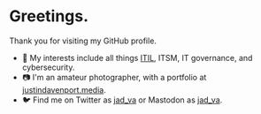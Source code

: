 # Greetings.

Thank you for visiting my GitHub profile. 
- 👀 My interests include all things [ITIL](https://www.axelos.com/best-practice-solutions/itil/what-is-itil), ITSM, IT governance, and cybersecurity.
- 📷 I'm an amateur photographer, with a portfolio at [justindavenport.media](https://justindavenport.media">justindavenport.media).
- 🐦 Find me on Twitter as [jad_va](https://twitter.com/jad_va) or Mastodon as [jad_va](https://twitter.com/jad_va).

<!---
jadva/jadva is a ✨ special ✨ repository because its `README.md` (this file) appears on your GitHub profile.
You can click the Preview link to take a look at your changes.
--->
